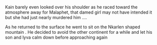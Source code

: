 Kain barely even looked over his shoulder as he raced toward the atmosphere away for Malaphet, that damed girl may not have intended it but she had just nearly murdered him .... 

As he returned to the surface he went to sit on the Nkarlen shaped mountain . He decided to avoid the other continent for a while and let his son and lyva calm down before approaching again